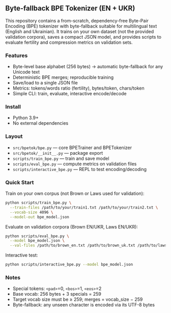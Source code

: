 ## Byte-fallback BPE Tokenizer (EN + UKR)

This repository contains a from-scratch, dependency-free Byte-Pair Encoding (BPE) tokenizer with byte-fallback suitable for multilingual text (English and Ukrainian). It trains on your own dataset (not the provided validation corpora), saves a compact JSON model, and provides scripts to evaluate fertility and compression metrics on validation sets.

### Features
- Byte-level base alphabet (256 bytes) → automatic byte-fallback for any Unicode text
- Deterministic BPE merges; reproducible training
- Save/load to a single JSON file
- Metrics: tokens/words ratio (fertility), bytes/token, chars/token
- Simple CLI: train, evaluate, interactive encode/decode

### Install
- Python 3.9+
- No external dependencies

### Layout
- `src/bpetok/bpe.py` — core BPETrainer and BPETokenizer
- `src/bpetok/__init__.py` — package export
- `scripts/train_bpe.py` — train and save model
- `scripts/eval_bpe.py` — compute metrics on validation files
- `scripts/interactive_bpe.py` — REPL to test encoding/decoding

### Quick Start
Train on your own corpus (not Brown or Laws used for validation):
```bash
python scripts/train_bpe.py \
  --train-files /path/to/your/train1.txt /path/to/your/train2.txt \
  --vocab-size 4096 \
  --model-out bpe_model.json
```

Evaluate on validation corpora (Brown EN/UKR, Laws EN/UKR):
```bash
python scripts/eval_bpe.py \
  --model bpe_model.json \
  --val-files /path/to/brown_en.txt /path/to/brown_uk.txt /path/to/laws_en.txt /path/to/laws_uk.txt
```

Interactive test:
```bash
python scripts/interactive_bpe.py --model bpe_model.json
```

### Notes
- Special tokens: `<pad>`=0, `<bos>`=1, `<eos>`=2
- Base vocab: 256 bytes + 3 specials = 259
- Target vocab size must be ≥ 259; merges = vocab_size − 259
- Byte-fallback: any unseen character is encoded via its UTF-8 bytes
